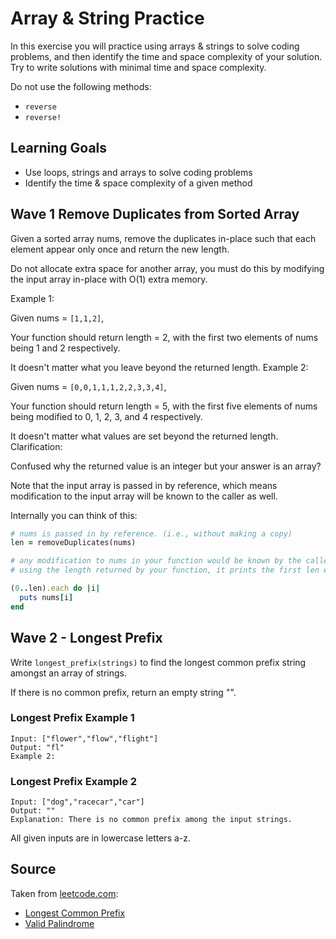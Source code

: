 # Array & String Practice

In this exercise you will practice using arrays & strings to solve coding problems, and then identify the time and space complexity of your solution.  Try to write solutions with minimal time and space complexity.

Do not use the following methods:

- `reverse`
- `reverse!`

## Learning Goals

- Use loops, strings and arrays to solve coding problems
- Identify the time & space complexity of a given method

## Wave 1 Remove Duplicates from Sorted Array

Given a sorted array nums, remove the duplicates in-place such that each element appear only once and return the new length.

Do not allocate extra space for another array, you must do this by modifying the input array in-place with O(1) extra memory.

Example 1:

Given nums = `[1,1,2]`,

Your function should return length = 2, with the first two elements of nums being 1 and 2 respectively.

It doesn't matter what you leave beyond the returned length.
Example 2:

Given nums = `[0,0,1,1,1,2,2,3,3,4]`,

Your function should return length = 5, with the first five elements of nums being modified to 0, 1, 2, 3, and 4 respectively.

It doesn't matter what values are set beyond the returned length.
Clarification:

Confused why the returned value is an integer but your answer is an array?

Note that the input array is passed in by reference, which means modification to the input array will be known to the caller as well.

Internally you can think of this:

```ruby 
# nums is passed in by reference. (i.e., without making a copy)
len = removeDuplicates(nums)

# any modification to nums in your function would be known by the caller.
# using the length returned by your function, it prints the first len elements.

(0..len).each do |i|
  puts nums[i]
end
```
## Wave 2 - Longest Prefix

Write `longest_prefix(strings)` to find the longest common prefix string amongst an array of strings.

If there is no common prefix, return an empty string "".

### Longest Prefix Example 1

```
Input: ["flower","flow","flight"]
Output: "fl"
Example 2:
```

### Longest Prefix Example 2

```
Input: ["dog","racecar","car"]
Output: ""
Explanation: There is no common prefix among the input strings.
```

All given inputs are in lowercase letters a-z.

## Source

Taken from [leetcode.com](https://leetcode.com):

- [Longest Common Prefix](https://leetcode.com/problems/longest-common-prefix/)
- [Valid Palindrome](https://leetcode.com/problems/valid-palindrome/)
